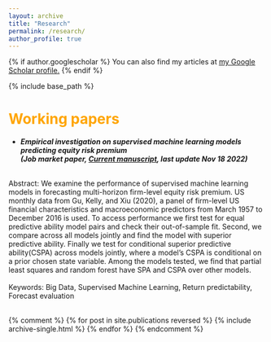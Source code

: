 ```yaml
---
layout: archive
title: "Research"
permalink: /research/
author_profile: true
---
```


{% if author.googlescholar %}
  You can also find my articles at <u><a href="{{author.googlescholar}}">my Google Scholar profile</a>.</u>
{% endif %}

{% include base_path %}

<span style="color:orange">Working papers</span>
======
* ***Empirical investigation on supervised machine learning models predicting equity risk premium<br>(Job market paper, [Current manuscript](https://myonshin.github.io/files/CHAP_1.pdf), last update Nov 18 2022)***
<br>
Abstract: We examine the performance of supervised machine learning models in forecasting multi-horizon firm-level equity risk premium. US monthly data from Gu, Kelly, and Xiu (2020), a panel of firm-level US financial characteristics and macroeconomic predictors from March 1957 to December 2016 is used. To access performance we first test for equal predictive ability model pairs and check their out-of-sample fit. Second, we compare across all models jointly and find the model with superior predictive ability. Finally we test for conditional superior predictive ability(CSPA) across models jointly, where a model’s CSPA is conditional on a prior chosen state variable. Among the models tested, we find that partial least squares and random forest have SPA and CSPA over other models.
<br>
<br>
Keywords: Big Data, Supervised Machine Learning, Return predictability, Forecast evaluation
<br>
<br>

{% comment %} 
{% for post in site.publications reversed %}
  {% include archive-single.html %}
{% endfor %}
{% endcomment %} 
